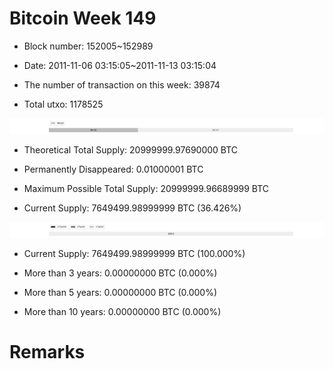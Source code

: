 # Bitcoin Week 149

- Block number: 152005~152989

- Date: 2011-11-06 03:15:05~2011-11-13 03:15:04

- The number of transaction on this week: 39874

- Total utxo: 1178525

![](../images/mined_week149.png)

- Theoretical Total Supply: 20999999.97690000 BTC

- Permanently Disappeared: 0.01000001 BTC

- Maximum Possible Total Supply: 20999999.96689999 BTC

- Current Supply: 7649499.98999999 BTC (36.426%)

![](../images/year_week149.png)


- Current Supply: 7649499.98999999 BTC (100.000%)

- More than 3 years: 0.00000000 BTC (0.000%)

- More than 5 years: 0.00000000 BTC (0.000%)

- More than 10 years: 0.00000000 BTC (0.000%)

# Remarks

